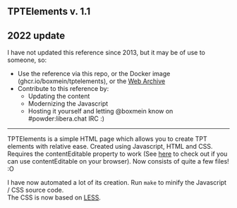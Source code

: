 ## TPTElements v. 1.1

## 2022 update

[Archived]: https://web.archive.org/web/20201023090302/https://www.boxmein.net/tpt/tptelements/reference/lua-reference.html#tree

I have not updated this reference since 2013, but it may be of use to someone, so:

* Use the reference via this repo, or the Docker image (ghcr.io/boxmein/tptelements), or the [Web Archive][Archived]
* Contribute to this reference by:
  * Updating the content 
  * Modernizing the Javascript 
  * Hosting it yourself and letting @boxmein know on #powder:libera.chat IRC :) 

---

TPTElements is a simple HTML page which allows you to create TPT elements with relative ease.
Created using Javascript, HTML and CSS. Requires the contentEditable property to work (See [here](http://caniuse.com/#feat=contenteditable) to check out if you can use contentEditable on your browser). Now consists of quite a few files! :O

I have now automated a lot of its creation. Run `make` to minify the Javascript / CSS source code.  
The CSS is now based on [LESS](http://lesscss.org). 
